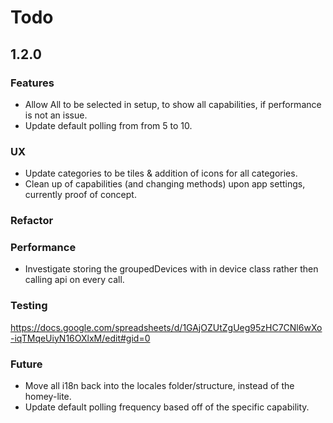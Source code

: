 # Todo


## 1.2.0

### Features

- Allow All to be selected in setup, to show all capabilities, if performance is not an issue.
- Update default polling from from 5 to 10. 

### UX 

- Update categories to be tiles & addition of icons for all categories. 
- Clean up of capabilities (and changing methods) upon app settings, currently proof of concept. 

### Refactor


### Performance

- Investigate storing the groupedDevices with in device class rather then calling api on every call. 


### Testing

https://docs.google.com/spreadsheets/d/1GAjOZUtZgUeg95zHC7CNl6wXo-iqTMqeUiyN16OXlxM/edit#gid=0


### Future
- Move all i18n back into the locales folder/structure, instead of the homey-lite.
- Update default polling frequency based off of the specific capability. 
